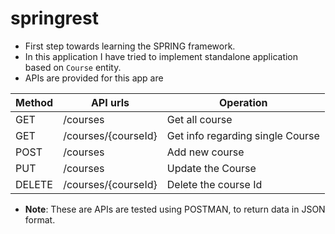 # springrest
- First step towards learning the SPRING framework. 
- In this application I have tried to implement standalone application based on `Course` entity.  
- APIs are provided for this app are 

|Method|API urls|Operation|
|------|--------|---------|
| GET  |/courses|Get all course|
| GET  |/courses/{courseId}|Get info regarding single Course|
| POST |/courses|Add new course|
| PUT  |/courses|Update the Course|
| DELETE|/courses/{courseId}|Delete the course Id|

- **Note**: These are APIs are tested using POSTMAN, to return data in JSON format.

